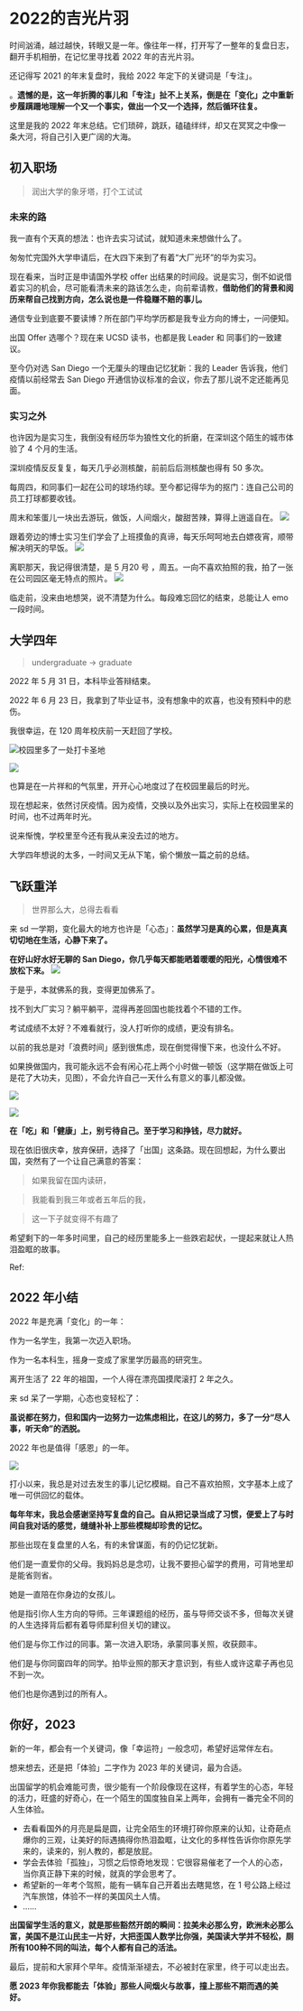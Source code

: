 # 2022的吉光片羽

时间汹涌，越过越快，转眼又是一年。像往年一样，打开写了一整年的复盘日志，翻开手机相册，在记忆里寻找着 2022 年的吉光片羽。

还记得写 2021 的年末复盘时，我给 2022 年定下的关键词是「专注」。

。**遗憾的是，这一年折腾的事儿和「专注」扯不上关系，倒是在「变化」之中重新步履蹒跚地理解一个又一个事实，做出一个又一个选择，然后循环往复。**

这里是我的 2022 年末总结。它们琐碎，跳跃，磕磕绊绊，却又在冥冥之中像一条大河，将自己引入更广阔的大海。 

## 初入职场

> 润出大学的象牙塔，打个工试试

### 未来的路 

我一直有个天真的想法：也许去实习试试，就知道未来想做什么了。

匆匆忙完国外大学申请后，在大四下来到了有着“大厂光环”的华为实习。

现在看来，当时正是申请国外学校 offer 出结果的时间段。说是实习，倒不如说借着实习的机会，尽可能看清未来的路该怎么走，向前辈请教，**借助他们的背景和阅历来帮自己找到方向，怎么说也是一件稳赚不赔的事儿。** 

通信专业到底要不要读博？所在部门平均学历都是我专业方向的博士，一问便知。

出国 Offer 选哪个？现在来 UCSD 读书，也都是我 Leader 和 同事们的一致建议。 

至今仍对选 San Diego 一个无厘头的理由记忆犹新：我的 Leader 告诉我，他们疫情以前经常去 San Diego 开通信协议标准的会议，你去了那儿说不定还能再见面。


### 实习之外 

也许因为是实习生，我倒没有经历华为狼性文化的折磨，在深圳这个陌生的城市体验了 4 个月的生活。 

深圳疫情反反复复，每天几乎必测核酸，前前后后测核酸也得有 50 多次。

每周四，和同事们一起在公司的球场约球。至今都记得华为的抠门：连自己公司的员工打球都要收钱。

周末和笨蛋儿一块出去游玩，做饭，人间烟火，酸甜苦辣，算得上逍遥自在。
![](https://image-upload-1307521651.cos.ap-nanjing.myqcloud.com/picture_upload/407227f2c69b8d09dd360d410efcc56.jpg)

跟着旁边的博士实习生们学会了上班摸鱼的真谛，每天乐呵呵地去白嫖夜宵，顺带解决明天的早饭。
![](https://image-upload-1307521651.cos.ap-nanjing.myqcloud.com/picture_upload/01e1bbaa612cdc9eb7157a5d61a932e.jpg)

离职那天，我记得很清楚，是 5 月20 号 ，周五。一向不喜欢拍照的我，拍了一张在公司园区毫无特点的照片。
![](https://image-upload-1307521651.cos.ap-nanjing.myqcloud.com/picture_upload/818fd2a0f3865a91cf8db14dce86e3a.jpg)

临走前，没来由地想哭，说不清楚为什么。每段难忘回忆的结束，总能让人 emo 一段时间。

## 大学四年

> undergraduate -> graduate

2022 年 5 月 31 日，本科毕业答辩结束。

2022 年 6 月 23 日，我拿到了毕业证书，没有想象中的欢喜，也没有预料中的悲伤。

我很幸运，在 120 周年校庆前一天赶回了学校。

![校园里多了一处打卡圣地](https://image-upload-1307521651.cos.ap-nanjing.myqcloud.com/picture_upload/8ec4574f1c094bc7271791ac9ccc20a.jpg)

![](https://image-upload-1307521651.cos.ap-nanjing.myqcloud.com/picture_upload/86350af07b5b21d3234c51bab14dc7c.jpg)


也算是在一片祥和的气氛里，开开心心地度过了在校园里最后的时光。

现在想起来，依然讨厌疫情。因为疫情，交换以及外出实习，实际上在校园里呆的时间，也不过两年时光。 

说来惭愧，学校里至今还有我从来没去过的地方。

大学四年想说的太多，一时间又无从下笔，偷个懒放一篇之前的总结。

## 飞跃重洋 
> 世界那么大，总得去看看

来 sd 一学期，变化最大的地方也许是「心态」：**虽然学习是真的心累，但是真真切切地在生活，心静下来了。**

**在好山好水好无聊的 San Diego，你几乎每天都能晒着暖暖的阳光，心情很难不放松下来。**
![](https://image-upload-1307521651.cos.ap-nanjing.myqcloud.com/picture_upload/d2897c2b4bd1208669f50211332dd69.jpg)

于是乎，本就佛系的我，变得更加佛系了。

找不到大厂实习？躺平躺平，混得再差回国也能找着个不错的工作。

考试成绩不太好？不难看就行，没人打听你的成绩，更没有排名。

以前的我总是对「浪费时间」感到很焦虑，现在倒觉得慢下来，也没什么不好。

如果换做国内，我可能永远不会有闲心花上两个小时做一顿饭（这学期在做饭上可是花了大功夫，见图），不会允许自己一天什么有意义的事儿都没做。

![](https://image-upload-1307521651.cos.ap-nanjing.myqcloud.com/picture_upload/eabd7720f2864b3d33d136c5f9c5f90.jpg)

![](https://image-upload-1307521651.cos.ap-nanjing.myqcloud.com/picture_upload/8b635c95087ceef349629aaf0077062.jpg)

**在「吃」和「健康」上，别亏待自己。至于学习和挣钱，尽力就好。** 

现在依旧很庆幸，放弃保研，选择了「出国」这条路。现在回想起，为什么要出国，突然有了一个让自己满意的答案：

> 如果我留在国内读研，

> 我能看到我三年或者五年后的我，

> 这一下子就变得不有趣了 

希望剩下的一年多时间里，自己的经历里能多上一些跌宕起伏，一提起来就让人热泪盈眶的故事。

Ref:


## 2022 年小结
2022 年是充满「变化」的一年：

作为一名学生，我第一次迈入职场。

作为一名本科生，摇身一变成了家里学历最高的研究生。

离开生活了 22 年的祖国，一个人得在漂亮国摸爬滚打 2 年之久。

来 sd 呆了一学期，心态也变轻松了：

**虽说都在努力，但和国内一边努力一边焦虑相比，在这儿的努力，多了一分“尽人事，听天命”的洒脱。**

2022 年也是值得「感恩」的一年。

![](https://image-upload-1307521651.cos.ap-nanjing.myqcloud.com/picture_upload/20221223225042.png)

打小以来，我总是对过去发生的事儿记忆模糊。自己不喜欢拍照，文字基本上成了唯一可供回忆的载体。 

**每年年末，我总会感谢坚持写复盘的自己。自从把记录当成了习惯，便爱上了与时间自我对话的感觉，缝缝补补上那些模糊却珍贵的记忆。**

那些出现在复盘里的人名，有的未曾谋面，有的仍记忆犹新。

他们是一直爱你的父母。我妈妈总是念叨，让我不要担心留学的费用，可背地里却是能省则省。 

她是一直陪在你身边的女孩儿。

他是指引你人生方向的导师。三年课题组的经历，虽与导师交谈不多，但每次关键的人生选择背后都有着导师犀利但关切的建议。 

他们是与你工作过的同事。第一次进入职场，承蒙同事关照，收获颇丰。

他们是与你同窗四年的同学。拍毕业照的那天才意识到，有些人或许这辈子再也见不到一次。 

他们也是你遇到过的所有人。


## 你好，2023 

新的一年，都会有一个关键词，像「幸运符」一般念叨，希望好运常伴左右。

想来想去，还是把「体验」二字作为 2023 年的关键词，最为合适。 

出国留学的机会难能可贵，很少能有一个阶段像现在这样，有着学生的心态，年轻的活力，旺盛的好奇心，在一个陌生的国度独自呆上两年，会拥有一番完全不同的人生体验。

- 去看看国外的月亮是扁是圆，让完全陌生的环境打碎你原来的认知，让奇葩点爆你的三观，让美好的际遇搞得你热泪盈眶，让文化的多样性告诉你你原先学来的，读来的，别人教的，都是放屁。
- 学会去体验「孤独」，习惯之后惊奇地发现：它很容易催老了一个人的心态，当你真正静下来的时候，就真的学会思考了。 
- 希望新的一年考个驾照，能有一辆车自己开着出去瞎晃悠，在 1 号公路上经过汽车旅馆，体验不一样的美国风土人情。
- ......

**出国留学生活的意义，就是那些豁然开朗的瞬间：拉美未必那么穷，欧洲未必那么富，美国不是江山民主一片好，大把歪国人数学比你强，美国读大学并不轻松，厕所有100种不同的叫法，每个人都有自己的活法。**

最后，提前和大家拜个早年。疫情渐渐褪去，不必被封在家里，终于可以走出去。

**愿 2023 年你我都能去「体验」那些人间烟火与故事，撞上那些不期而遇的美好。**
